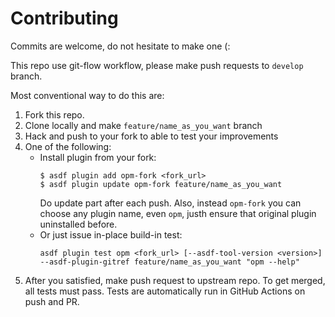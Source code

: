 # Contributing

Commits are welcome, do not hesitate to make one (:

This repo use git-flow workflow, please make push requests to `develop` branch.

Most conventional way to do this are:
  1. Fork this repo.
  2. Clone locally and make `feature/name_as_you_want` branch
  3. Hack and push to your fork to able to test your improvements
  4. One of the following:
      - Install plugin from your fork:
        ```shell
        $ asdf plugin add opm-fork <fork_url>
        $ asdf plugin update opm-fork feature/name_as_you_want
        ```
        Do update part after each push.
        Also, instead `opm-fork` you can choose any plugin name, even `opm`,
        justh ensure that original plugin uninstalled before.
      - Or just issue in-place build-in test:
        ```shell
        asdf plugin test opm <fork_url> [--asdf-tool-version <version>] --asdf-plugin-gitref feature/name_as_you_want "opm --help"
        ```
  5. After you satisfied, make push request to upstream repo.
      To get merged, all tests must pass.
      Tests are automatically run in GitHub Actions on push and PR.
